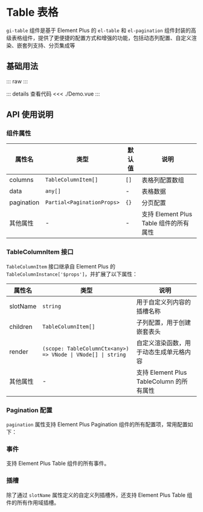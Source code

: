 # Table 表格

`gi-table` 组件是基于 Element Plus 的 `el-table` 和 `el-pagination` 组件封装的高级表格组件，提供了更便捷的配置方式和增强的功能，包括动态列配置、自定义渲染、嵌套列支持、分页集成等

<script setup>
import Demo from './Demo.vue'
</script>

## 基础用法

::: raw
<Demo></Demo>
:::

::: details 查看代码
<<< ./Demo.vue
:::

## API 使用说明

### 组件属性

| 属性名     | 类型                       | 默认值 | 说明                                   |
| ---------- | -------------------------- | ------ | -------------------------------------- |
| columns    | `TableColumnItem[]`        | `[]`   | 表格列配置数组                         |
| data       | `any[]`                    | -      | 表格数据                               |
| pagination | `Partial<PaginationProps>` | `{}`   | 分页配置                               |
| 其他属性   | -                          | -      | 支持 Element Plus Table 组件的所有属性 |

### TableColumnItem 接口

`TableColumnItem` 接口继承自 Element Plus 的 `TableColumnInstance['$props']`，并扩展了以下属性：

| 属性名   | 类型                                                         | 说明                                     |
| -------- | ------------------------------------------------------------ | ---------------------------------------- |
| slotName | `string`                                                     | 用于自定义列内容的插槽名称               |
| children | `TableColumnItem[]`                                          | 子列配置，用于创建嵌套表头               |
| render   | `(scope: TableColumnCtx<any>) => VNode \| VNode[] \| string` | 自定义渲染函数，用于动态生成单元格内容   |
| 其他属性 | -                                                            | 支持 Element Plus TableColumn 的所有属性 |

### Pagination 配置

`pagination` 属性支持 Element Plus Pagination 组件的所有配置项，常用配置如下：

### 事件

支持 Element Plus Table 组件的所有事件。

### 插槽

除了通过 `slotName` 属性定义的自定义列插槽外，还支持 Element Plus Table 组件的所有作用域插槽。
